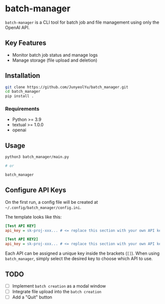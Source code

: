 # batch-manager

`batch-manager` is a CLI tool for batch job and file management using only the OpenAI API.

## Key Features

- Monitor batch job status and manage logs
- Manage storage (file upload and deletion)

## Installation

```bash
git clone https://github.com/JunyeolYu/batch_manager.git
cd batch_manager
pip install .
```

### Requirements

- Python >= 3.9
- textual >= 1.0.0
- openai

## Usage

```bash
python3 batch_manager/main.py

# or

batch_manager
```

## Configure API Keys

On the first run, a config file will be created at `~/.config/batch_manager/config.ini`.

The template looks like this:
```ini
[Test API KEY]
api_key = sk-proj-xxx... # <= replace this section with your own API key

[Test API KEY2]
api_key = sk-proj-xxx... # <= replace this section with your own API key
```

Each API can be assigned a unique key inside the brackets (`[]`). When using `batch_manager`, simply select the desired key to choose which API to use.

## TODO
- [ ] Implement `batch creation` as a modal window
- [ ] Integrate file upload into the `batch creation`
- [ ] Add a "Quit" button
